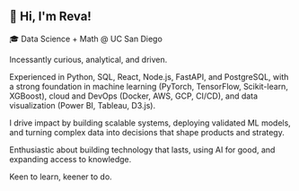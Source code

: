 ## 👋 Hi, I'm Reva!

🎓 Data Science + Math @ UC San Diego  

Incessantly curious, analytical, and driven.

Experienced in Python, SQL, React, Node.js, FastAPI, and PostgreSQL, with a strong foundation in machine learning (PyTorch, TensorFlow, Scikit-learn, XGBoost), cloud and DevOps (Docker, AWS, GCP, CI/CD), and data visualization (Power BI, Tableau, D3.js). 

I drive impact by building scalable systems, deploying validated ML models, and turning complex data into decisions that shape products and strategy.

Enthusiastic about building technology that lasts, using AI for good, and expanding access to knowledge. 

Keen to learn, keener to do.
